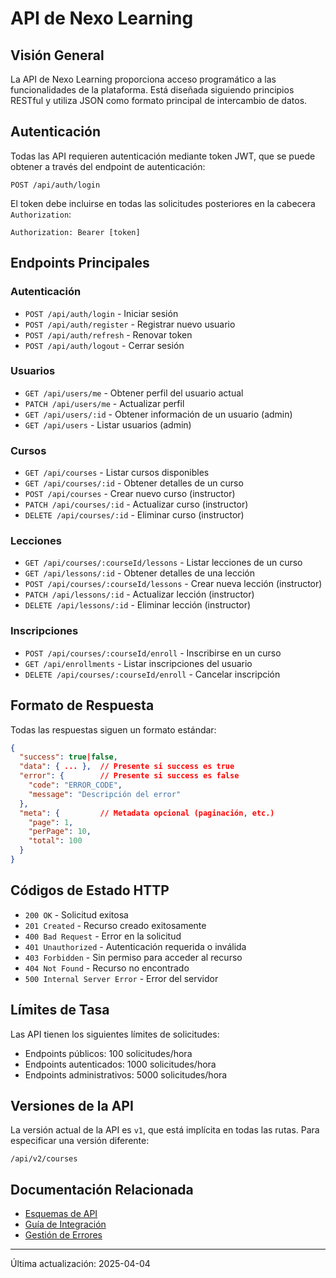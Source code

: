 
# API de Nexo Learning

## Visión General

La API de Nexo Learning proporciona acceso programático a las funcionalidades de la plataforma. Está diseñada siguiendo principios RESTful y utiliza JSON como formato principal de intercambio de datos.

## Autenticación

Todas las API requieren autenticación mediante token JWT, que se puede obtener a través del endpoint de autenticación:

```
POST /api/auth/login
```

El token debe incluirse en todas las solicitudes posteriores en la cabecera `Authorization`:

```
Authorization: Bearer [token]
```

## Endpoints Principales

### Autenticación

- `POST /api/auth/login` - Iniciar sesión
- `POST /api/auth/register` - Registrar nuevo usuario
- `POST /api/auth/refresh` - Renovar token
- `POST /api/auth/logout` - Cerrar sesión

### Usuarios

- `GET /api/users/me` - Obtener perfil del usuario actual
- `PATCH /api/users/me` - Actualizar perfil
- `GET /api/users/:id` - Obtener información de un usuario (admin)
- `GET /api/users` - Listar usuarios (admin)

### Cursos

- `GET /api/courses` - Listar cursos disponibles
- `GET /api/courses/:id` - Obtener detalles de un curso
- `POST /api/courses` - Crear nuevo curso (instructor)
- `PATCH /api/courses/:id` - Actualizar curso (instructor)
- `DELETE /api/courses/:id` - Eliminar curso (instructor)

### Lecciones

- `GET /api/courses/:courseId/lessons` - Listar lecciones de un curso
- `GET /api/lessons/:id` - Obtener detalles de una lección
- `POST /api/courses/:courseId/lessons` - Crear nueva lección (instructor)
- `PATCH /api/lessons/:id` - Actualizar lección (instructor)
- `DELETE /api/lessons/:id` - Eliminar lección (instructor)

### Inscripciones

- `POST /api/courses/:courseId/enroll` - Inscribirse en un curso
- `GET /api/enrollments` - Listar inscripciones del usuario
- `DELETE /api/courses/:courseId/enroll` - Cancelar inscripción

## Formato de Respuesta

Todas las respuestas siguen un formato estándar:

```json
{
  "success": true|false,
  "data": { ... },  // Presente si success es true
  "error": {        // Presente si success es false
    "code": "ERROR_CODE",
    "message": "Descripción del error"
  },
  "meta": {         // Metadata opcional (paginación, etc.)
    "page": 1,
    "perPage": 10,
    "total": 100
  }
}
```

## Códigos de Estado HTTP

- `200 OK` - Solicitud exitosa
- `201 Created` - Recurso creado exitosamente
- `400 Bad Request` - Error en la solicitud
- `401 Unauthorized` - Autenticación requerida o inválida
- `403 Forbidden` - Sin permiso para acceder al recurso
- `404 Not Found` - Recurso no encontrado
- `500 Internal Server Error` - Error del servidor

## Límites de Tasa

Las API tienen los siguientes límites de solicitudes:

- Endpoints públicos: 100 solicitudes/hora
- Endpoints autenticados: 1000 solicitudes/hora
- Endpoints administrativos: 5000 solicitudes/hora

## Versiones de la API

La versión actual de la API es `v1`, que está implícita en todas las rutas. Para especificar una versión diferente:

```
/api/v2/courses
```

## Documentación Relacionada

- [Esquemas de API](../schemas/README.md)
- [Guía de Integración](../../guides/developers/api-integration.md)
- [Gestión de Errores](../../guides/developers/error-handling.md)

---

Última actualización: 2025-04-04
